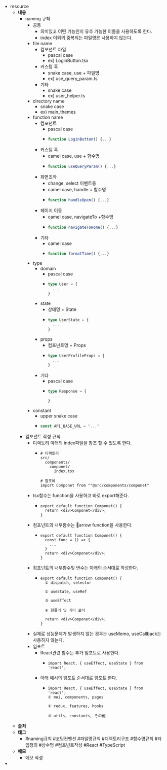 - resource
	- **내용**
		- naming 규칙
			- 공통
				- 의미있고 어떤 기능인지 유추 가능한 이름을 사용하도록 한다.
				- index 이외의 중복되는 파일명은 사용하지 않는다.
			- file name
				- 컴포넌트 파일
					- pascal case
					- ex) LoginButton.tsx
				- 커스텀 훅
					- snake case, use + 파일명
					- ex) use_query_param.ts
				- 기타
					- snake case
					- ex) user_helper.ts
			- directory name
				- snake case
				- ex) main_themes
			- function name
				- 컴포넌트
					- pascal case
					- ```typescript
					  function LoginButton() {...}
					  ```
				- 커스텀 훅
					- camel case, use + 함수명
					- ```typescript
					  function useQueryParam() {...}
					  ```
				- 화면조작
					- change, select 이벤트등
					- camel case, handle + 함수명
					- ```typescript
					  function handleOpen() {...}
					  ```
				- 페이지 이동
					- camel case, navigateTo +함수명
					- ```typescript
					  function navigateToHome() {...}
					  ```
				- 기타
					- camel case
					- ```typescript
					  function formatTime() {...}
					  ```
			- type
				- domain
					- pascal case
					- ```typescript
					  type User = {
					    ...
					  }
					  ```
				- state
					- 상태명 + State
					- ```typescript
					  type UserState = {
					    ...
					  }
					  ```
				- props
					- 컴포넌트명 + Props
					- ```typescript
					  type UserProfileProps = {
					    ...
					  }
					  ```
				- 기타
					- pascal case
					- ```typescript
					  type Response = {
					    ...
					  }
					  ```
			- constant
				- upper snake case
				- ```typescript
				  const API_BASE_URL = "..."
				  ```
		- 컴포넌트 작성 규칙
			- 디랙토리 아래의 index파일을 참조 할 수 있도록 한다.
				- ```
				  # 디랙토리
				  src/
				    components/
				      componet/
				        index.tsx
				              
				  # 참조예
				  import Componet from ""@src/components/componet"
				  ```
			- tsx함수는 function을 사용하고 바로 export해준다.
				- ```tsx
				  export default function Componet() {
				    return <div>Componet</div>;
				  }
				  ```
			- 컴포넌트의 내부함수는 arrow function을 사용한다.
				- ```tsx
				  export default function Componet() {
				    const func = () => {
				      ...
				    }
				    return <div>Componet</div>;
				  }
				  ```
			- 컴포넌트의 내부함수및 변수는 아래의 순서대로 작성한다.
				- ```tsx
				  export default function Componet() {
				    ① dispatch, selector
				    
				    ② useState, useRef
				    
				    ③ useEffect
				    
				    ④ 핸들러 및 기타 로직
				    
				    return <div>Componet</div>;
				  }
				  ```
			- 실제로 성능문제가 발생하지 않는 경우는 useMemo, useCallback는 사용하지 않는다.
			- 임포트
				- React관련 함수는 추가 임포트로 사용한다.
					- ```tsx
					  import React, { useEffect, useState } from 'react';
					  ```
				- 아래 예시의 임포트 순서대로 임포트 한다.
					- ```tsx
					  import React, { useEffect, useState } from 'react';
					  ① mui, components, pages
					  
					  ② redux, features, hooks
					  
					  ③ utils, constants, その他
					  ```
	- **출처**
	- **태그**
		- #naming규칙 #코딩컨벤션 #파일명규칙 
		  #디렉토리구조 #함수명규칙 #타입정의 
		  #상수명 #컴포넌트작성 #React #TypeScript
	- **메모**
		- 메모 작성
-